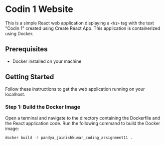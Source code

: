 # Codin 1 Website

This is a simple React web application displaying a `<h1>` tag with the text "Codin 1" created using Create React App. This application is containerized using Docker.

## Prerequisites

- Docker installed on your machine

## Getting Started

Follow these instructions to get the web application running on your localhost.

### Step 1: Build the Docker Image

Open a terminal and navigate to the directory containing the Dockerfile and the React application code. Run the following command to build the Docker image:

```sh
docker build -t pandya_jainishkumar_coding_assignment11 .
